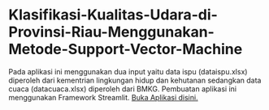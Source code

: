 # Klasifikasi-Kualitas-Udara-di-Provinsi-Riau-Menggunakan-Metode-Support-Vector-Machine
Pada aplikasi ini menggunakan dua input yaitu data ispu (dataispu.xlsx) diperoleh dari kementrian lingkungan hidup dan kehutanan sedangkan data cuaca (datacuaca.xlsx) diperoleh dari BMKG. Pembuatan aplikasi ini menggunakan Framework Streamlit. 
[Buka Aplikasi disini.](https://share.streamlit.io/ajengfika/klasifikasi-kualitas-udara-provinsi-riau/klasifikasikualitasudara.py)
